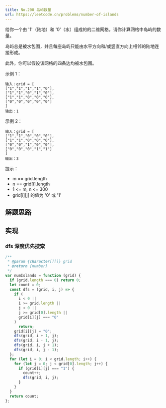 ```yaml
---
title: No.200 岛屿数量
url: https://leetcode.cn/problems/number-of-islands
---
```


给你一个由 '1'（陆地）和 '0'（水）组成的的二维网格，请你计算网格中岛屿的数量。

岛屿总是被水包围，并且每座岛屿只能由水平方向和/或竖直方向上相邻的陆地连接形成。

此外，你可以假设该网格的四条边均被水包围。

示例 1：

```text
输入：grid = [
["1","1","1","1","0"],
["1","1","0","1","0"],
["1","1","0","0","0"],
["0","0","0","0","0"]
]
输出：1
```

示例 2：

```text
输入：grid = [
["1","1","0","0","0"],
["1","1","0","0","0"],
["0","0","1","0","0"],
["0","0","0","1","1"]
]
输出：3
```

提示：

- m == grid.length
- n == grid\[i\].length
- 1 <= m, n <= 300
- grid\[i\]\[j\] 的值为 '0' 或 '1'

## 解题思路

## 实现

### dfs 深度优先搜索

```js
/**
 * @param {character[][]} grid
 * @return {number}
 */
var numIslands = function (grid) {
  if (grid.length === 0) return 0;
  let count = 0;
  const dfs = (grid, i, j) => {
    if (
      i < 0 ||
      i >= grid.length ||
      j < 0 ||
      j >= grid[0].length ||
      grid[i][j] === "0"
    )
      return;
    grid[i][j] = "0";
    dfs(grid, i + 1, j);
    dfs(grid, i - 1, j);
    dfs(grid, i, j + 1);
    dfs(grid, i, j - 1);
  };
  for (let i = 0; i < grid.length; i++) {
    for (let j = 0; j < grid[0].length; j++) {
      if (grid[i][j] === "1") {
        count++;
        dfs(grid, i, j);
      }
    }
  }
  return count;
};
```
